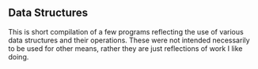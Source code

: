 ## Data Structures
This is short compilation of a few programs reflecting the use of various data structures and their operations. These were not intended necessarily to be used for other means, rather they are just reflections of work I like doing.   
